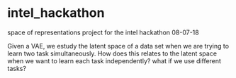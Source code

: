 # intel_hackathon
space of representations project for the intel hackathon 08-07-18


Given a VAE, we estudy the latent space of a data set when we are trying to learn two task simultaneously. How does this relates to the latent space when we want to learn each task independently? what if we use different tasks? 
